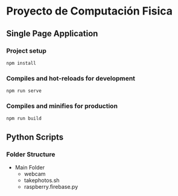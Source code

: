 # Proyecto de Computación Fisica
## Single Page Application

### Project setup
```
npm install
```

### Compiles and hot-reloads for development
```
npm run serve
```

### Compiles and minifies for production
```
npm run build
```
## Python Scripts

### Folder Structure
  - Main Folder
    - webcam
    - takephotos.sh
    - raspberry.firebase.py